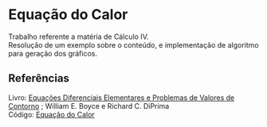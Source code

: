 # Equação do Calor
Trabalho referente a matéria de Cálculo IV. <br />
Resolução de um exemplo sobre o conteúdo, e implementação de algoritmo para geração dos gráficos.

## Referências
Livro: [Equações Diferenciais Elementares e Problemas de Valores de Contorno](https://edisciplinas.usp.br/mod/folder/view.php?id=2573936) ; William E. Boyce e Richard C. DiPrima <br />
Código: [Equação do Calor](https://github.com/gabryeleite/EquacaoCalor/blob/main/EqCalor.py)
